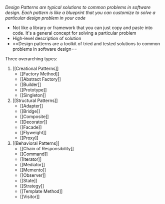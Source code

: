 *Design Patterns are typical solutions to common problems in software design. Each pattern is like a blueprint that you can customize to solve a particular design problem in your code*

- Not like a library or framework that you can just copy and paste into code. It's a general concept for solving a particular problem
- High-level description of solution
- ==Design patterns are a toolkit of tried and tested solutions to common problems in software design==

Three overarching types:
1. [[Creational Patterns]]
	- [[Factory Method]]
	- [[Abstract Factory]]
	- [[Builder]]
	- [[Prototype]]
	- [[Singleton]]
2. [[Structural Patterns]]
	- [[Adapter]]
	- [[Bridge]]
	- [[Composite]]
	- [[Decorator]]
	- [[Facade]]
	- [[Flyweight]]
	- [[Proxy]]
3. [[Behavioral Patterns]]
	- [[Chain of Responsibility]]
	- [[Command]]
	- [[Iterator]]
	- [[Mediator]]
	- [[Memento]]
	- [[Observer]]
	- [[State]]
	- [[Strategy]]
	- [[Template Method]]
	- [[Visitor]]